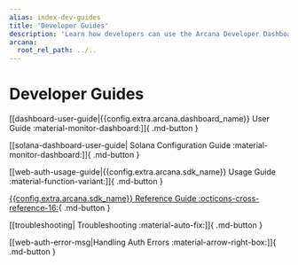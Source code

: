 ```yaml
---
alias: index-dev-guides
title: 'Developer Guides'
description: 'Learn how developers can use the Arcana Developer Dashboard, Auth APIs Reference Guide, Auth Usage guide and more.'
arcana:
  root_rel_path: ../..
---
```


# Developer Guides

[[dashboard-user-guide|{{config.extra.arcana.dashboard_name}} User Guide :material-monitor-dashboard:]]{ .md-button }

[[solana-dashboard-user-guide| Solana Configuration Guide :material-monitor-dashboard:]]{ .md-button }

[[web-auth-usage-guide|{{config.extra.arcana.sdk_name}} Usage Guide :material-function-variant:]]{ .md-button }

[{{config.extra.arcana.sdk_name}} Reference Guide :octicons-cross-reference-16:](https://authsdk-ref-guide.netlify.app/){ .md-button }

[[troubleshooting| Troubleshooting :material-auto-fix:]]{ .md-button }

[[web-auth-error-msg|Handling Auth Errors :material-arrow-right-box:]]{ .md-button }